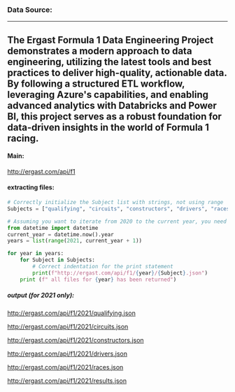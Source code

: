 ### Data Source:
-------
The Ergast Formula 1 Data Engineering Project demonstrates a modern approach to data engineering, utilizing the latest tools and best practices to deliver high-quality, actionable data. By following a structured ETL workflow, leveraging Azure's capabilities, and enabling advanced analytics with Databricks and Power BI, this project serves as a robust foundation for data-driven insights in the world of Formula 1 racing.
---
#### Main:
http://ergast.com/api/f1

#### extracting files:
````python
# Correctly initialize the Subject list with strings, not using range
Subjects = ["qualifying", "circuits", "constructors", "drivers", "races", "results"]

# Assuming you want to iterate from 2020 to the current year, you need to use the correct range
from datetime import datetime
current_year = datetime.now().year
years = list(range(2021, current_year + 1))

for year in years:
    for Subject in Subjects:
        # Correct indentation for the print statement
        print(f"http://ergast.com/api/f1/{year}/{Subject}.json")
    print (f" all files for {year} has been returned")
````
##### output (for 2021 only):

http://ergast.com/api/f1/2021/qualifying.json

http://ergast.com/api/f1/2021/circuits.json

http://ergast.com/api/f1/2021/constructors.json

http://ergast.com/api/f1/2021/drivers.json

http://ergast.com/api/f1/2021/races.json

http://ergast.com/api/f1/2021/results.json

